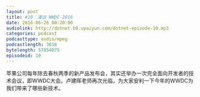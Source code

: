 ```yaml
---
layout: post
title: #10：漫谈 WWDC 2016
date: 2016-06-26 00:20:00
audiolink: http://dotnet.b0.upaiyun.com/dotnet-episode-10.mp3
categories: podcast 
podcasttype: audio/mpeg
podcastlength: 3616
bytelength: 57854075
episodeid: 10
---
```


苹果公司每年除去春秋两季的新产品发布会，其实还举办一次完全面向开发者的技术会议，即WWDC大会。卢建晖老师再次光临，为大家安利一下今年的WWDC为我们带来了哪些新技术。
